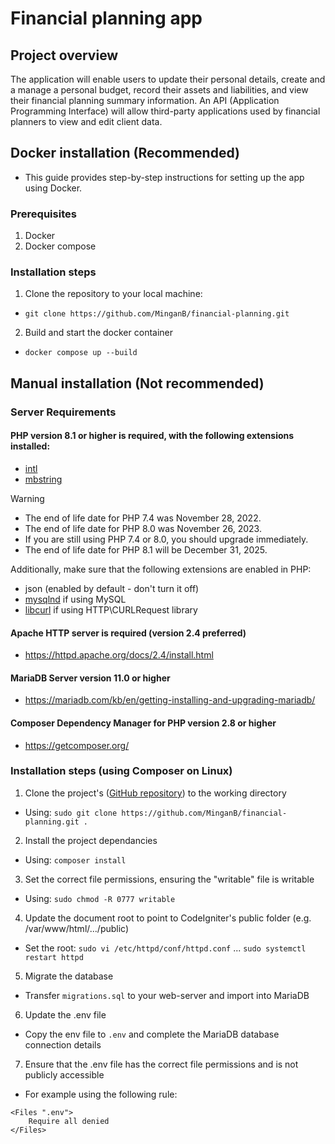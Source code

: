 # Financial planning app

## Project overview
The application will enable users to update their personal details, create and a manage a personal budget, record their assets and liabilities, and view their financial planning summary information. An API (Application Programming Interface) will allow third-party applications used by financial planners to view and edit client data.

## Docker installation (Recommended)

- This guide provides step-by-step instructions for setting up the app using Docker.

### Prerequisites
1. Docker
2. Docker compose

### Installation steps
1. Clone the repository to your local machine:
- `git clone https://github.com/MinganB/financial-planning.git`
2. Build and start the docker container
- `docker compose up --build`

## Manual installation (Not recommended)

### Server Requirements

#### PHP version 8.1 or higher is required, with the following extensions installed:

- [intl](http://php.net/manual/en/intl.requirements.php)
- [mbstring](http://php.net/manual/en/mbstring.installation.php)

> [!WARNING]
> - The end of life date for PHP 7.4 was November 28, 2022.
> - The end of life date for PHP 8.0 was November 26, 2023.
> - If you are still using PHP 7.4 or 8.0, you should upgrade immediately.
> - The end of life date for PHP 8.1 will be December 31, 2025.

Additionally, make sure that the following extensions are enabled in PHP:

- json (enabled by default - don't turn it off)
- [mysqlnd](http://php.net/manual/en/mysqlnd.install.php) if using MySQL
- [libcurl](http://php.net/manual/en/curl.requirements.php) if using HTTP\CURLRequest library

#### Apache HTTP server is required (version 2.4 preferred)

- https://httpd.apache.org/docs/2.4/install.html

#### MariaDB Server version 11.0 or higher

- https://mariadb.com/kb/en/getting-installing-and-upgrading-mariadb/

#### Composer Dependency Manager for PHP version 2.8 or higher

- https://getcomposer.org/

### Installation steps (using Composer on Linux)
1. Clone the project's ([GitHub repository](https://github.com/MinganB/financial-planning.git)) to the working directory
- Using:
```sudo git clone https://github.com/MinganB/financial-planning.git .```
2. Install the project dependancies
- Using:
```composer install```
3. Set the correct file permissions, ensuring the "writable" file is writable
- Using:
```sudo chmod -R 0777 writable```
4. Update the document root to point to CodeIgniter's public folder (e.g. /var/www/html/.../public)
- Set the root:
```sudo vi /etc/httpd/conf/httpd.conf```
...
```sudo systemctl restart httpd```
5. Migrate the database
- Transfer ```migrations.sql``` to your web-server and import into MariaDB
6. Update the .env file
- Copy the env file to ```.env``` and complete the MariaDB database connection details
7. Ensure that the .env file has the correct file permissions and is not publicly accessible
- For example using the following rule:
```
<Files ".env">
    Require all denied
</Files>
```
